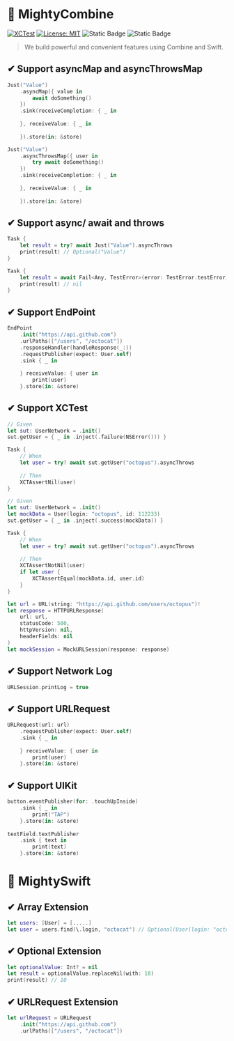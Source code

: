 # 💪 MightyCombine

[![XCTest](https://github.com/MightyCombine/MightyCombine/actions/workflows/swift.yml/badge.svg)](https://github.com/MightyCombine/MightyCombine/actions/workflows/swift.yml)
[![License: MIT](https://img.shields.io/badge/License-MIT-yellow.svg)](https://opensource.org/licenses/MIT)
![Static Badge](https://img.shields.io/badge/iOS-v13-blue)
![Static Badge](https://img.shields.io/badge/Swift-5.4-orange)

> We build powerful and convenient features using Combine and Swift.

## ✔ Support asyncMap and asyncThrowsMap
```swift 
Just("Value")
    .asyncMap({ value in
        await doSomething()
    })
    .sink(receiveCompletion: { _ in
        
    }, receiveValue: { _ in
        
    }).store(in: &store)

Just("Value")
    .asyncThrowsMap({ user in
        try await doSomething()
    })
    .sink(receiveCompletion: { _ in
        
    }, receiveValue: { _ in
        
    }).store(in: &store)
```

## ✔ Support async/ await and throws
```swift 
Task {
    let result = try? await Just("Value").asyncThrows
    print(result) // Optional("Value")
}

Task {
    let result = await Fail<Any, TestError>(error: TestError.testError).asyncOptionalTry
    print(result) // nil
}
```

## ✔ Support EndPoint
```Swift
EndPoint
    .init("https://api.github.com")
    .urlPaths(["/users", "/octocat"])
    .responseHandler(handleResponse(_:))
    .requestPublisher(expect: User.self)
    .sink { _ in
        
    } receiveValue: { user in
        print(user)
    }.store(in: &store)
```

## ✔ Support XCTest
```swift
// Given
let sut: UserNetwork = .init()
sut.getUser = { _ in .inject(.failure(NSError())) }

Task {
    // When
    let user = try? await sut.getUser("octopus").asyncThrows
    
    // Then
    XCTAssertNil(user)
}
```

```swift 
// Given
let sut: UserNetwork = .init()
let mockData = User(login: "octopus", id: 112233)
sut.getUser = { _ in .inject(.success(mockData)) }

Task {
    // When
    let user = try? await sut.getUser("octopus").asyncThrows 
    
    // Then
    XCTAssertNotNil(user)
    if let user {
        XCTAssertEqual(mockData.id, user.id)
    }
}
```

```swift
let url = URL(string: "https://api.github.com/users/octopus")!
let response = HTTPURLResponse(
    url: url,
    statusCode: 500,
    httpVersion: nil,
    headerFields: nil
)
let mockSession = MockURLSession(response: response)
```

## ✔ Support Network Log
```swift
URLSession.printLog = true
```

## ✔ Support URLRequest
```swift 
URLRequest(url: url)
    .requestPublisher(expect: User.self)
    .sink { _ in
        
    } receiveValue: { user in
        print(user)
    }.store(in: &store)
```

## ✔ Support UIKit
```swift 
button.eventPublisher(for: .touchUpInside)
    .sink { _ in
        print("TAP")
    }.store(in: &store)
    
textField.textPublisher
    .sink { text in
        print(text)
    }.store(in: &store)
```

# 💪 MightySwift

## ✔ Array Extension 
```swift 
let users: [User] = [.....]
let user = users.find(\.login, "octocat") // Optional(User(login: "octocat"))
```

## ✔ Optional Extension 
```swift
let optionalValue: Int? = nil
let result = optionalValue.replaceNil(with: 10)
print(result) // 10
```

## ✔ URLRequest Extension
```swift
let urlRequest = URLRequest
    .init("https://api.github.com")
    .urlPaths(["/users", "/octocat"])
```

